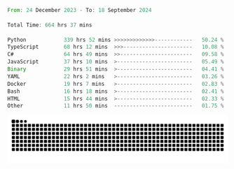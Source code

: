 <!--START_SECTION:waka-->

```rust
From: 24 December 2023 - To: 18 September 2024

Total Time: 664 hrs 37 mins

Python            339 hrs 52 mins >>>>>>>>>>>>>------------   50.24 %
TypeScript        68 hrs 12 mins  >>>----------------------   10.08 %
C#                64 hrs 49 mins  >>-----------------------   09.58 %
JavaScript        37 hrs 10 mins  >------------------------   05.49 %
Binary            29 hrs 51 mins  >------------------------   04.41 %
YAML              22 hrs 2 mins   >------------------------   03.26 %
Docker            19 hrs 7 mins   >------------------------   02.83 %
Bash              16 hrs 18 mins  >------------------------   02.41 %
HTML              15 hrs 44 mins  >------------------------   02.33 %
Other             11 hrs 50 mins  -------------------------   01.75 %
```

<!--END_SECTION:waka-->


<picture>
  <source media="(prefers-color-scheme: dark)" srcset="https://raw.githubusercontent.com/jeerawut97/jeerawut97/output/github-contribution-grid-snake.svg">
  <img alt="github contribution grid snake animation" src="https://raw.githubusercontent.com/jeerawut97/jeerawut97/output/github-contribution-grid-snake.svg">
</picture>
